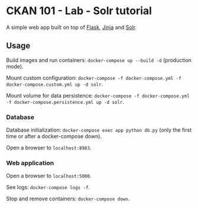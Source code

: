 # CKAN 101 - Lab - Solr tutorial

A simple web app built on top of [Flask](https://flask.palletsprojects.com/en/2.2.x/), [Jinja](https://jinja.palletsprojects.com/en/3.1.x/)
and [Solr](https://solr.apache.org/).

## Usage

Build images and run containers: `docker-compose up --build -d` (production mode).

Mount custom configuration: `docker-compose -f docker-compose.yml -f docker-compose.custom.yml up -d solr`.

Mount volume for data persistence: `docker-compose -f docker-compose.yml -f docker-compose.persistence.yml up -d solr`.

### Database

Database initialization: `docker-compose exec app python db.py` (only the first time or after a docker-compose down).

Open a browser to `localhost:8983`.

### Web application

Open a browser to `localhost:5000`.

See logs: `docker-compose logs -f`.

Stop and remove containers: `docker-compose down`.
